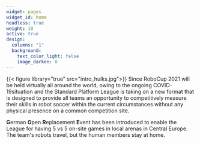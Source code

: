 ```yaml
---
widget: pages
widget_id: home
headless: true
weight: 10
active: true
design:
  columns: "1"
  background:
    text_color_light: false
    image_darken: 0
---
```

{{< figure library="true" src="intro_hulks.jpg">}}
Since RoboCup 2021 will be held virtually all around the world, owing to the ongoing COVID-19situation and the Standard Platform League is taking on a new format that is designed to provide all teams an opportunity to competitively measure their skills in robot soccer within the current circumstances without any physical presence on a common competition site.

**G**erman **O**pen **R**eplacement **E**vent has been introduced to enable the League for having 5 vs 5 on-site games in local arenas in Central Europe. The team's robots travel, but the human members stay at home.
